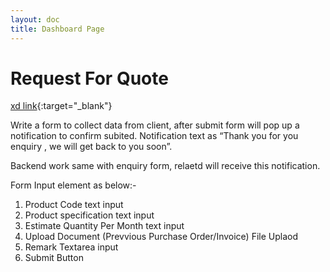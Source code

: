 ```yaml
---
layout: doc
title: Dashboard Page
---
```

# Request For Quote

[xd link](https://xd.adobe.com/view/25e79356-f9a3-45d3-81b7-155829757ccf-70b4/screen/9cb648fb-429a-4f8c-bd84-169bfc30a579){:target="_blank"}

Write a form to collect data from client, after submit form will pop up a notification to confirm subited. Notification text as “Thank you for you enquiry , we will get back to you soon”.

Backend work same with enquiry form, relaetd will receive this notification.



Form Input element as below:-
1. Product Code text input
2. Product specification text input
3. Estimate Quantity Per Month text input
4. Upload Document (Prevvious Purchase Order/Invoice) File Uplaod
5. Remark Textarea input
6. Submit Button

